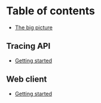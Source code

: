 # Table of contents

* [The big picture](README.md)

## Tracing API

* [Getting started](tracing-api/getting-started.md)

## Web client

* [Getting started](web-client/getting-started.md)


